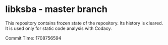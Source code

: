 # libksba - master branch

This repository contains frozen state of the repository.
Its history is cleared. It is used only for static code
analysis with Codacy.

Commit Time: 1708756594